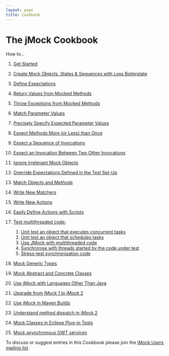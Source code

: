 ```yaml
---
layout: page
title: Cookbook
---
```

The jMock Cookbook
==================

How to...

1.  [Get Started](getting-started.html)
2.  [Create Mock Objects, States & Sequences with Less Boilerplate](auto.html)
3.  [Define Expectations](expectations.html)
4.  [Return Values from Mocked Methods](returning.html)
5.  [Throw Exceptions from Mocked Methods](throwing.html)
6.  [Match Parameter Values](parameters.html)
7.  [Precisely Specify Expected Parameter Values](matchers.html)
8.  [Expect Methods More (or Less) than Once](cardinality.html)
9.  [Expect a Sequence of Invocations](sequences.html)
10. [Expect an Invocation Between Two Other Invocations](states.html)
11. [Ignore Irrelevant Mock Objects](ignoring.html)
12. [Override Expectations Defined in the Test Set-Up](override.html)
13. [Match Objects and Methods](match-object-or-method.html)
14. [Write New Matchers](custom-matchers.html)
15. [Write New Actions](custom-actions.html)
16. [Easily Define Actions with Scripts](scripting.html)
17. [Test multithreaded code:](threads.html)

    1.  [Unit test an object that executes concurrent tasks](threading-executor.html)
    2.  [Unit test an object that schedules tasks](threading-scheduler.html)
    3.  [Use JMock with multithreaded code](threading-synchroniser.html)
    4.  [Synchronise with threads started by the code under test](threading-waiting.html)
    5.  [Stress-test synchronisation code](threading-blitzer.html)

18. [Mock Generic Types](mocking-generic-types.html)
19. [Mock Abstract and Concrete Classes](mocking-classes.html)
20. [Use jMock with Languages Other Than Java](other-languages.html)
21. [Upgrade from jMock 1 to jMock 2](upgrade1to2.html)
22. [Use jMock in Maven Builds](maven.html)
23. [Understand method dispatch in jMock 2](dispatch.html)
24. [Mock Classes in Eclipse Plug-in Tests](eclipse.html)
25. [Mock asynchronous GWT services](gwt.html)

To discuss or suggest entries in this Cookbook please join the [jMock Users mailing list](mailing-lists.html).
